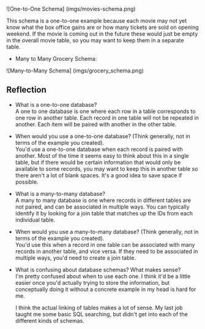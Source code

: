 ![One-to-One Schema] (imgs/movies-schema.png)  

This schema is a one-to-one example because each movie may not yet know what the box office gains are or how many tickets are sold on opening weekend. If the movie is coming out in the future these would just be empty in the overall movie table, so you may want to keep them in a separate table.   

* Many to Many Grocery Schema:  

![Many-to-Many Schema] (imgs/grocery_schema.png)   

## Reflection  

* What is a one-to-one database?  
	A one to one database is one where each row in a table corresponds to one row in another table. Each record in one table will not be repeated in another. Each item will be paired with another in the other table. 

* When would you use a one-to-one database? (Think generally, not in terms of the example you created).  
	You'd use a one-to-one database when each record is paired with another. Most of the time it seems easy to think about this in a single table, but if there would be certain information that would only be available to some records, you may want to keep this in another table so there aren't a lot of blank spaces. It's a good idea to save space if possible. 

* What is a many-to-many database?  
	A many to many database is one where records in different tables are not paired, and can be associated in multiple ways. You can typically identify it by looking for a join table that matches up the IDs from each individual table. 

* When would you use a many-to-many database? (Think generally, not in terms of the example you created).  
	You'd use this when a record in one table can be associated with many records in another table, and vice versa. If they need to be associated in multiple ways, you'd need to create a join table. 

* What is confusing about database schemas? What makes sense?  
	I'm pretty confused about when to use each one. I think it'd be a little easier once you'd actually trying to store the information, but conceptually doing it without a concrete example in my head is hard for me. 

	I think the actual linking of tables makes a lot of sense. My last job taught me some basic SQL searching, but didn't get into each of the different kinds of schemas. 



